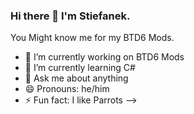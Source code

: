 ### Hi there 👋 I'm Stiefanek.

You Might know me for my BTD6 Mods.

- 🔭 I’m currently working on BTD6 Mods
- 🌱 I’m currently learning C#
- 💬 Ask me about anything
- 😄 Pronouns: he/him
- ⚡ Fun fact: I like Parrots
-->
